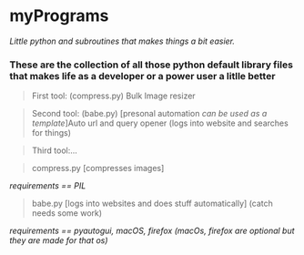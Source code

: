 # myPrograms
*Little python and subroutines that makes things a bit easier.*

### These are the collection of all those python default library files that makes life as a developer or a power user a litlle better


> First tool: (compress.py) Bulk Image resizer 

> Second tool: (babe.py) [presonal automation *can be used as a template*]Auto url and query opener (logs into website and searches for things)

> Third tool:...




> compress.py [compresses images] 

*requirements == PIL*

> babe.py [logs into websites and does stuff automatically] (catch needs some work)

*requirements == pyautogui, macOS, firefox (macOs, firefox are optional but they are made for that os)*




